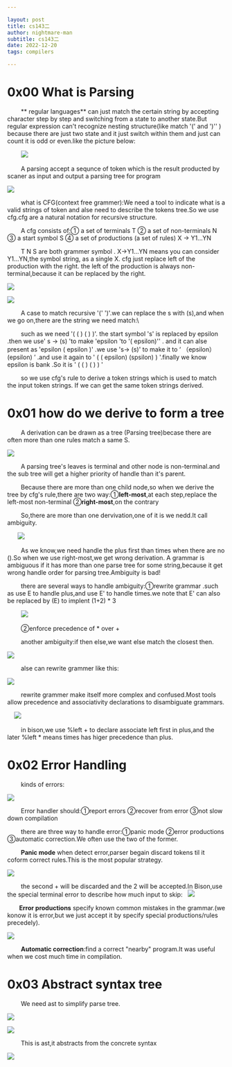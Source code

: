 ```yaml
---

layout: post
title: cs143二
author: nightmare-man
subtitle: cs143二
date: 2022-12-20
tags: compilers

---
```


# 0x00  What is Parsing

        ** regular languages**  can just match the certain string by accepting character step by step and  switching from a state to another state.But regular expression can't recognize nesting structure(like match '(' and ')''  ) because there are just two state and it just switch within them and just can count it is odd or even.like the picture below:

        ![](/assets/img/QQ截图20221220153841.png)

        A parsing accept a sequnce of token which is the result producted by scaner as input and output a parsing tree for program

![](/assets/img/QQ截图20221220154230.png)

        what is CFG(context free grammer):We need a tool to indicate what is a valid strings of token and alse need to describe the tokens tree.So we use cfg.cfg are a natural notation for recursive structure.

        A cfg consists of:① a set of terminals T ② a set of non-terminals N ③ a start symbol S ④ a set of productions (a set of rules)  X -> Y1...YN

        T N S are both grammer symbol . X->Y1...YN means you can    consider Y1...YN,the symbol string, as a single X. cfg just replace left of the production with the right. the left of the production is always non-terminal,because it can be replaced by the right.

![](/assets/img/截图20221220154230.png)

![](/assets/img/QQ截图20221220160023.png)

        A case to match  recursive '(' ')'.we can replace the s with (s),and when we go on,there are the string we need match:\

        such as we need '(  ( ) ( ) )'. the start symbol 's' is replaced by epsilon .then we use' s -> (s) 'to make 'epsilon 'to  '( epsilon)'' . and it can alse present as 'epsilon ( epsilon )'  .we use 's-> (s)' to make it to ‘ （epsilon）(epsilon) ’ .and use it again to ' ( ( epsilon)  (spsilon) ) '.finally we know epsilon is bank .So it is ' (  (  )    (    ) ) '

        so we use cfg's rule to derive a token strings which is used to match the input token strings. If we can get the same token strings derived.

# 0x01 how do we derive to form a tree

        A derivation can be drawn as a tree (Parsing tree)becase there are often more than one rules match a same S.

![](/assets/img/QQ截图20221220162341.png)

        A parsing tree's leaves is terminal  and other node is non-terminal.and the sub tree will get a higher priority of handle than it's parent.

        Because there are more than one child node,so when we derive the tree by cfg's rule,there are two way:①**left-most**,at each step,replace the left-most non-terminal ②**right-most**,on the contrary

        So,there are more than one dervivation,one of it is we nedd.It call ambiguity.

      ![](/assets/img/QQ截图20221220163650.png)

        As we know,we need handle the plus first than times when there are no ().So when we use right-most,we get wrong derivation. A grammar is ambiguous if it has more than one parse tree for some string,because it get wrong handle order for parsing tree.Ambiguity is bad!

        there are several ways to handle ambiguity:①rewrite grammar .such as use E to handle plus,and use E' to handle times.we note that E' can also be replaced by (E) to implent (1+2) \* 3 

        ![](/assets/img/QQ截图20221220164203.png)

        ②enforce precedence of \* over +

        another ambiguity:if then else,we want else match the closest then.

![](/assets/img/QQ截图20221220165805.png)

        alse can rewrite grammer like this:

![](/assets/img/QQ截图20221220165914.png)

        rewrite grammer make itself more complex and confused.Most tools allow precedence and associativity declarations to disambiguate grammars.

    ![](/assets/img/QQ截图20221220170939.png)

        in bison,we use %left + to declare associate left first in plus,and the later %left \* means times has higer precedence than plus.

# 0x02 Error Handling

        kinds of errors:

![](/assets/img/QQ截图20221220221427.png)

        Error handler should:①report errors  ②recover from error ③not slow down compilation

        there are three way to handle error:①panic mode ②error productions ③automatic correction.We often use the two of the former.

        **Panic mode** when detect error,parser begain discard tokens til it coform correct rules.This is the most popular strategy.

![](/assets/img/QQ截图20221220222636.png)

        the second + will be discarded and the 2 will be accepted.In Bison,use the special terminal error to describe how much input to skip:   ![](/assets/img/QQ截图20221220223026.png)

       **Error productions** specify known common mistakes in the grammar.(we konow it is error,but we just accept it by specify special productions/rules precedely).

![](/assets/img/QQ截图20221220223445.png)

        **Automatic correction**:find a correct "nearby" program.It was useful when we cost much time in compilation.

# 0x03 Abstract syntax tree

        We need ast to simplify parse tree.

![](/assets/img/QQ截图20221220224014.png)

![](/assets/img/QQ截图20221220224114.png)

        This is ast,it abstracts from the concrete syntax

![](/assets/img/QQ截图20221220224620.png)
